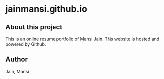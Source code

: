 # jainmansi.github.io

## About this project

This is an online resume portfolio of Mansi Jain. This website is hosted and powered by Github.

## Author

Jain, Mansi
